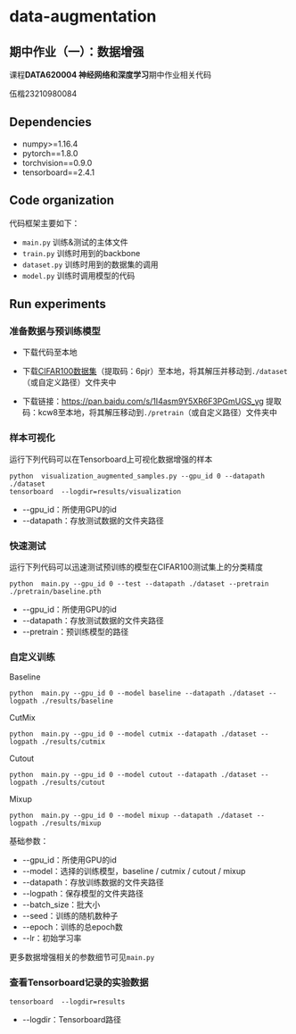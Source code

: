 # data-augmentation
## 期中作业（一）：数据增强
课程**DATA620004 神经网络和深度学习**期中作业相关代码

伍楷23210980084

## Dependencies
* numpy>=1.16.4
* pytorch==1.8.0
* torchvision==0.9.0
* tensorboard==2.4.1

## Code organization
代码框架主要如下：

* `main.py` 训练&测试的主体文件
* `train.py` 训练时用到的backbone
* `dataset.py` 训练时用到的数据集的调用
* `model.py` 训练时调用模型的代码


## Run experiments
### 准备数据与预训练模型
* 下载代码至本地

* 下载[CIFAR100数据集](https://pan.baidu.com/s/1l-1VepJNsM4Q7ImkB28Cyg)（提取码：6pjr）至本地，将其解压并移动到`./dataset`（或自定义路径）文件夹中

* 下载链接：https://pan.baidu.com/s/1I4asm9Y5XR6F3PGmUGS_yg 提取码：kcw8至本地，将其解压移动到`./pretrain`（或自定义路径）文件夹中

### 样本可视化
运行下列代码可以在Tensorboard上可视化数据增强的样本
```
python  visualization_augmented_samples.py --gpu_id 0 --datapath ./dataset
tensorboard  --logdir=results/visualization
```
* --gpu_id：所使用GPU的id
* --datapath：存放测试数据的文件夹路径

### 快速测试
运行下列代码可以迅速测试预训练的模型在CIFAR100测试集上的分类精度
```
python  main.py --gpu_id 0 --test --datapath ./dataset --pretrain ./pretrain/baseline.pth
```
* --gpu_id：所使用GPU的id
* --datapath：存放测试数据的文件夹路径
* --pretrain：预训练模型的路径


### 自定义训练
Baseline
```
python  main.py --gpu_id 0 --model baseline --datapath ./dataset --logpath ./results/baseline
```
CutMix
```
python  main.py --gpu_id 0 --model cutmix --datapath ./dataset --logpath ./results/cutmix
```
Cutout
```
python  main.py --gpu_id 0 --model cutout --datapath ./dataset --logpath ./results/cutout
```
Mixup
```
python  main.py --gpu_id 0 --model mixup --datapath ./dataset --logpath ./results/mixup
```

基础参数：
* --gpu_id：所使用GPU的id
* --model：选择的训练模型，baseline / cutmix / cutout / mixup
* --datapath：存放训练数据的文件夹路径
* --logpath：保存模型的文件夹路径
* --batch_size：批大小
* --seed：训练的随机数种子
* --epoch：训练的总epoch数
* --lr：初始学习率

更多数据增强相关的参数细节可见`main.py`

### 查看Tensorboard记录的实验数据
```
tensorboard  --logdir=results
```
* --logdir：Tensorboard路径
